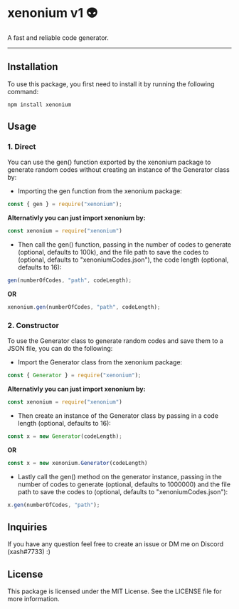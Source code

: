 # xenonium v1 👽
A fast and reliable code generator.
___
## Installation
To use this package, you first need to install it by running the following command:
```
npm install xenonium
```
## Usage
### 1. Direct
You can use the gen() function exported by the xenonium package to generate random codes without creating an instance of the Generator class by:
- Importing the gen function from the xenonium package:
```js
const { gen } = require("xenonium");
```
**Alternativly you can just import xenonium by:**
```js
const xenonium = require("xenonium")
```
- Then call the gen() function, passing in the number of codes to generate (optional, defaults to 100k), and the file path to save the codes to (optional, defaults to "xenoniumCodes.json"), the code length (optional, defaults to 16):
```js
gen(numberOfCodes, "path", codeLength);
```
**OR**
```js
xenonium.gen(numberOfCodes, "path", codeLength);
```
### 2. Constructor
To use the Generator class to generate random codes and save them to a JSON file, you can do the following:
- Import the Generator class from the xenonium package:
```js
const { Generator } = require("xenonium");
```
**Alternativly you can just import xenonium by:**
```js
const xenonium = require("xenonium")
```
- Then create an instance of the Generator class by passing in a code length (optional, defaults to 16):
```js
const x = new Generator(codeLength);
```
**OR**
```js
const x = new xenonium.Generator(codeLength)
```
- Lastly call the gen() method on the generator instance, passing in the number of codes to generate (optional, defaults to 1000000) and the file path to save the codes to (optional, defaults to "xenoniumCodes.json"):
```js
x.gen(numberOfCodes, "path");
```
## Inquiries
If you have any question feel free to create an issue or DM me on Discord (xash#7733) :)
## License
This package is licensed under the MIT License. See the LICENSE file for more information.
